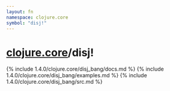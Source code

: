 ```yaml
---
layout: fn
namespace: clojure.core
symbol: "disj!"
---
```


# [clojure.core](../)/disj!

{% include 1.4.0/clojure.core/disj_bang/docs.md %}
{% include 1.4.0/clojure.core/disj_bang/examples.md %}
{% include 1.4.0/clojure.core/disj_bang/src.md %}

